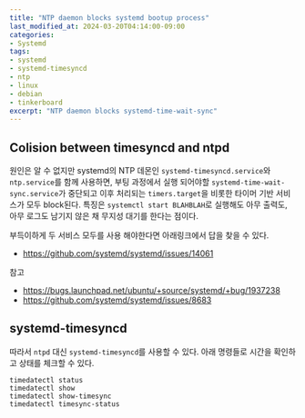 ```yaml
---
title: "NTP daemon blocks systemd bootup process"
last_modified_at: 2024-03-20T04:14:00-09:00
categories:
- Systemd
tags:
- systemd
- systemd-timesyncd
- ntp
- linux
- debian
- tinkerboard
excerpt: "NTP daemon blocks systemd-time-wait-sync"
---
```


## Colision between timesyncd and ntpd

원인은 알 수 없지만 systemd의 NTP 데몬인 `systemd-timesyncd.service`와 `ntp.service`를 함께
사용하면, 부팅 과정에서 실행 되어야할 `systemd-time-wait-sync.service`가 중단되고 이후 처리되는
`timers.target`을 비롯한 타이머 기반 서비스가 모두 block된다. 특징은 `systemctl start BLAHBLAH`로
실행해도 아무 출력도, 아무 로그도 남기지 않은 채 무지성 대기를 한다는 점이다.

부득이하게 두 서비스 모두를 사용 해야한다면 아래링크에서 답을 찾을 수 있다.

- https://github.com/systemd/systemd/issues/14061

참고

- https://bugs.launchpad.net/ubuntu/+source/systemd/+bug/1937238
- https://github.com/systemd/systemd/issues/8683


## systemd-timesyncd

따라서 `ntpd` 대신 `systemd-timesyncd`를 사용할 수 있다. 아래 명령들로 시간을 확인하고 상태를 체크할
수 있다.

```
timedatectl status
timedatectl show
timedatectl show-timesync
timedatectl timesync-status
```
